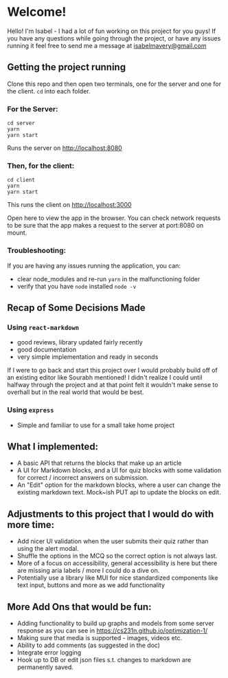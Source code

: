 # Welcome!

Hello! I'm Isabel - I had a lot of fun working on this project for you guys! If you have any questions while going through the project, or have any issues running it feel free to send me a message at [isabelmavery@gmail.com](mailto:isabelmavery@gmail.com)

## Getting the project running

Clone this repo and then open two terminals, one for the server and one for the client. `cd` into each folder.

### For the Server:

```
cd server
yarn
yarn start
```

Runs the server on
[http://localhost:8080](http://localhost:8080)

### Then, for the client:

```
cd client
yarn
yarn start
```

This runs the client on [http://localhost:3000](http://localhost:3000)

Open here to view the app in the browser. You can check network requests to be sure that the app makes a request to the server at port:8080 on mount.

### Troubleshooting:

If you are having any issues running the application, you can:

- clear node_modules and re-run `yarn` in the malfunctioning folder
- verify that you have `node` installed `node -v`

## Recap of Some Decisions Made

### Using `react-markdown`

- good reviews, library updated fairly recently
- good documentation
- very simple implementation and ready in seconds

If I were to go back and start this project over I would probably build off of an existing editor like Sourabh mentioned! I didn't realize I could until halfway through the project and at that point felt it wouldn't make sense to overhall but in the real world that would be best.

### Using `express`

- Simple and familiar to use for a small take home project

## What I implemented:

- A basic API that returns the blocks that make up an article
- A UI for Markdown blocks, and a UI for quiz blocks with some validation for correct / incorrect answers on submission.
- An "Edit" option for the markdown blocks, where a user can change the existing markdown text. Mock~ish PUT api to update the blocks on edit.

## Adjustments to this project that I would do with more time:

- Add nicer UI validation when the user submits their quiz rather than using the alert modal.
- Shuffle the options in the MCQ so the correct option is not always last.
- More of a focus on accessibility, general accessibility is here but there are missing aria labels / more I could do a dive on.
- Potentially use a library like MUI for nice standardized components like text input, buttons and more as we add functionality

## More Add Ons that would be fun:

- Adding functionality to build up graphs and models from some server response as you can see in https://cs231n.github.io/optimization-1/
- Making sure that media is supported - images, videos etc.
- Ability to add comments (as suggested in the doc)
- Integrate error logging
- Hook up to DB or edit json files s.t. changes to markdown are permanently saved.
